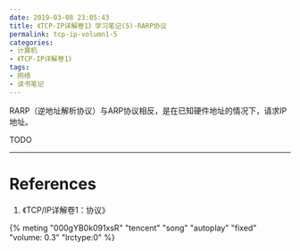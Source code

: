 ```yaml
---
date: 2019-03-08 23:05:43
title: 《TCP-IP详解卷1》学习笔记(5)-RARP协议
permalink: tcp-ip-volumn1-5
categories:
- 计算机
- 《TCP-IP详解卷1》
tags:
- 网络
- 读书笔记
---
```


RARP（逆地址解析协议）与ARP协议相反，是在已知硬件地址的情况下，请求IP地址。

<!--more-->

TODO

------

# References

1. 《TCP/IP详解卷1：协议》

<!--Hey Jude-孙燕姿-->
{% meting "000gYB0k091xsR" "tencent" "song" "autoplay" "fixed" "volume: 0.3" "lrctype:0" %}

